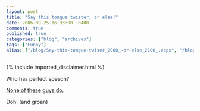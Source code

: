 ```yaml
---
layout: post
title: "Say this tongue twister, or else!"
date: 2006-09-25 16:33:00 -0400
comments: true
published: true
categories: ["blog", "archives"]
tags: ["Funny"]
alias: ["/blog/Say-this-tongue-twiser_2C00_-or-else_2100_.aspx", "/blog/say-this-tongue-twiser_2c00_-or-else_2100_.aspx"]
---
```

<!-- more -->
{% include imported_disclaimer.html %}
<p>Who has perfect speech?</p><p><a href="http://www.glumbert.com/media/tonguetwister" target="_blank">None of these guys do.</a></p><p>Doh! (and groan)</p>
